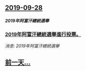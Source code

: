 ## [2019-09-28](/news/2019/09/28/index.md)

##### 2019年阿富汗總統選舉
### [2019年阿富汗總統選舉進行投票。 ](/news/2019/09/28/2019年阿富汗總統選舉進行投票.md)
_消息: 2019年阿富汗總統選舉_

## [前一天...](/news/2019/09/25/index.md)

